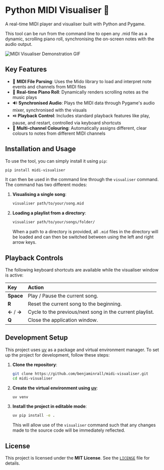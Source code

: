 # Python MIDI Visualiser 🎹

A real-time MIDI player and visualiser built with Python and Pygame.

This tool can be run from the command line to open any .mid file as a dynamic, scrolling piano roll, synchronising the on-screen notes with the audio output.

![MIDI Visualiser Demonstration GIF](https://github.com/user-attachments/assets/6bbbe8f7-e93b-4289-8eb1-d0823b3c3bfe)

## Key Features

- 🎵 **MIDI File Parsing**: Uses the Mido library to load and interpret note events and channels from MIDI files
- 🎹 **Real-time Piano Roll**: Dynamically renders scrolling notes as the music plays
- 🔊 **Synchronised Audio**: Plays the MIDI data through Pygame's audio mixer, synchronised with the visuals
- ⏯️ **Playback Control**: Includes standard playback features like play, pause, and restart, controlled via keyboard shortcuts
- 🎨 **Multi-channel Colouring**: Automatically assigns different, clear colours to notes from different MIDI channels

## Installation and Usage

To use the tool, you can simply install it using `pip`:

```sh
pip install midi-visualiser
```

It can then be used in the command line through the `visualiser` command. The command has two different modes:

1. **Visualising a single song**:

   ```sh
   visualiser path/to/your/song.mid
   ```

2. **Loading a playlist from a directory**:

   ```sh
   visualiser path/to/your/songs/folder/
   ```

   When a path to a directory is provided, all `.mid` files in the directory will be loaded and can then be switched between using the left and right arrow keys.

## Playback Controls

The following keyboard shortcuts are available while the visualiser window is active:

| Key           | Action                                                   |
| :------------ | :------------------------------------------------------- |
| **Space**     | Play / Pause the current song.                           |
| **R**         | Reset the current song to the beginning.                 |
| **←** / **→** | Cycle to the previous/next song in the current playlist. |
| **Q**         | Close the application window.                            |

## Development Setup

This project uses [uv](https://github.com/astral-sh/uv) as a package and virtual environment manager. To set up the project for development, follow these steps:

1. **Clone the repository**:

   ```sh
   git clone https://github.com/benjaminrall/midi-visualiser.git
   cd midi-visualiser
   ```

2. **Create the virtual environment using [uv](https://github.com/astral-sh/uv)**:

   ```sh
   uv venv
   ```

3. **Install the project in editable mode**:

   ```sh
   uv pip install -e .
   ```

   This will allow use of the `visualiser` command such that any changes made to the source code will be immediately reflected.

## License

This project is licensed under the **MIT License**. See the [`LICENSE`](./LICENSE) file for details.
